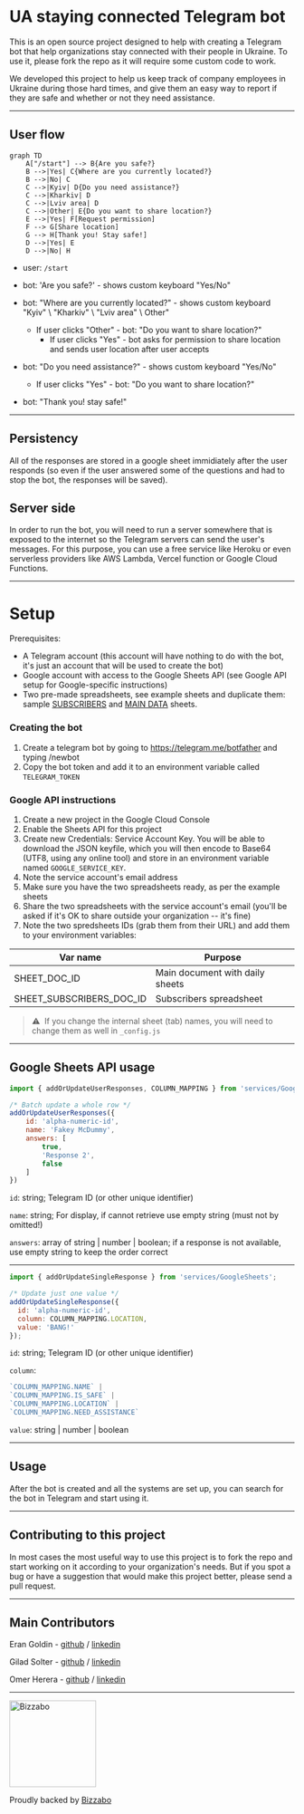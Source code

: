 # UA staying connected Telegram bot
This is an open source project designed to help with creating a Telegram bot that help organizations stay connected with their people in Ukraine.
To use it, please fork the repo as it will require some custom code to work.

We developed this project to help us keep track of company employees in Ukraine during those hard times, and give them an easy way to report if they are safe and whether or not they need assistance.

---

## User flow

```mermaid
graph TD
    A["/start"] --> B{Are you safe?}
    B -->|Yes| C{Where are you currently located?}
    B -->|No| C
    C -->|Kyiv| D{Do you need assistance?}
    C -->|Kharkiv| D
    C -->|Lviv area| D
    C -->|Other| E{Do you want to share location?}
    E -->|Yes| F[Request permission]
    F --> G[Share location]
    G --> H[Thank you! Stay safe!]
    D -->|Yes| E
    D -->|No| H
```

- user: `/start`

- bot: 'Are you safe?' - shows custom keyboard "Yes/No"

- bot: "Where are you currently located?" - shows custom keyboard "Kyiv" \ "Kharkiv" \ "Lviv area" \ Other"
    - If user clicks "Other" - bot: "Do you want to share location?"
        - If user clicks "Yes" - bot asks for permission to share location and sends user location after user accepts

- bot: "Do you need assistance?" - shows custom keyboard "Yes/No"
    - If user clicks "Yes" - bot: "Do you want to share location?"

- bot: "Thank you! stay safe!"
---
## Persistency
All of the responses are stored in a google sheet immidiately after the user responds (so even if the user answered some of the questions and had to stop the bot, the responses will be saved).

## Server side
In order to run the bot, you will need to run a server somewhere that is exposed to the internet so the Telegram servers can send the user's messages.
For this purpose, you can use a free service like Heroku or even serverless providers like AWS Lambda, Vercel function or Google Cloud Functions.

---

# Setup

Prerequisites:
- A Telegram account (this account will have nothing to do with the bot, it's just an account that will be used to create the bot)
- Google account with access to the Google Sheets API (see Google API setup for Google-specific instructions)
- Two pre-made spreadsheets, see example sheets and duplicate them: sample [SUBSCRIBERS](https://docs.google.com/spreadsheets/d/1AJpSLmr_Zu9OvQuRMMmHDMsm1zKEuW61RolfpRSJmdg) and [MAIN DATA](https://docs.google.com/spreadsheets/d/1ZvYLkQZLO4KAhKB6IWdw93c2yWHDA5WwZ4rrRzUmkHk) sheets.

### Creating the bot
1. Create a telegram bot by going to https://telegram.me/botfather and typing /newbot
2. Copy the bot token and add it to an environment variable called `TELEGRAM_TOKEN`

### Google API instructions
1. Create a new project in the Google Cloud Console
2. Enable the Sheets API for this project
3. Create new Credentials: Service Account Key. You will be able to download the JSON keyfile, which you will then encode to Base64 (UTF8, using any online tool) and store in an environment variable named `GOOGLE_SERVICE_KEY`.
4. Note the service account's email address
5. Make sure you have the two spreadsheets ready, as per the example sheets
6. Share the two spreadsheets with the service account's email (you'll be asked if it's OK to share outside your organization -- it's fine)
7. Note the two spredsheets IDs (grab them from their URL) and add them to your environment variables:

| Var name                 | Purpose                         |
|--------------------------|---------------------------------|
| SHEET_DOC_ID             | Main document with daily sheets |
| SHEET_SUBSCRIBERS_DOC_ID | Subscribers spreadsheet         |


> ⚠️&nbsp;&nbsp;If you change the internal sheet (tab) names, you will need to change them as well in `_config.js`

----
## Google Sheets API usage
```javascript
import { addOrUpdateUserResponses, COLUMN_MAPPING } from 'services/GoogleSheets';

/* Batch update a whole row */
addOrUpdateUserResponses({ 
    id: 'alpha-numeric-id',  
    name: 'Fakey McDummy', 
    answers: [
        true, 
        'Response 2', 
        false
    ] 
})
```

`id`: string; Telegram ID (or other unique identifier)

`name`: string; For display, if cannot retrieve use empty string (must not by omitted!)

`answers`: array of string | number | boolean; if a response is not available, use empty string to keep the order correct

---

```javascript
import { addOrUpdateSingleResponse } from 'services/GoogleSheets';

/* Update just one value */
addOrUpdateSingleResponse({
  id: 'alpha-numeric-id',
  column: COLUMN_MAPPING.LOCATION,
  value: 'BANG!'
});
```

`id`: string; Telegram ID (or other unique identifier)

`column`:
```javascript
`COLUMN_MAPPING.NAME` | 
`COLUMN_MAPPING.IS_SAFE` | 
`COLUMN_MAPPING.LOCATION` | 
`COLUMN_MAPPING.NEED_ASSISTANCE`
```

`value`: string | number | boolean


---
## Usage
After the bot is created and all the systems are set up, you can search for the bot in Telegram and start using it.

---

## Contributing to this project
In most cases the most useful way to use this project is to fork the repo and start working on it according to your organization's needs.
But if you spot a bug or have a suggestion that would make this project better, please send a pull request.

---

## Main Contributors
Eran Goldin - [github](https://github.com/erango) / [linkedin](https://www.linkedin.com/in/eran-goldin-4463602b/)

Gilad Solter - [github](https://github.com/gilad-solter) / [linkedin](https://www.linkedin.com/in/gilad-solter-566328102/)

Omer Herera - [github](https://github.com/OmerHerera) / [linkedin](https://www.linkedin.com/in/omer-herera-15846a6/)

---

<img width="153" alt="Bizzabo" src="https://user-images.githubusercontent.com/6323368/156552563-fa96ece1-0f72-4f36-8244-0a46a82cc35f.png">

Proudly backed by [Bizzabo](https://www.bizzabo.com)


